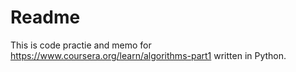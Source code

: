 # Readme


This is code practie and memo for <https://www.coursera.org/learn/algorithms-part1> written in Python.

